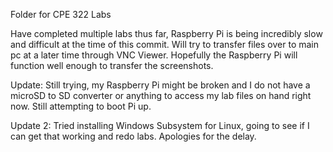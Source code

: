 Folder for CPE 322 Labs


Have completed multiple labs thus far, Raspberry Pi is being incredibly slow and difficult at the time of this commit.  Will try to transfer files over to main pc at a later time through VNC Viewer.  Hopefully the Raspberry Pi will function well enough to transfer the screenshots.


Update:  Still trying, my Raspberry Pi might be broken and I do not have a microSD to SD converter or anything to access my lab files on hand right now.  Still attempting to boot Pi up.

Update 2:  Tried installing Windows Subsystem for Linux, going to see if I can get that working and redo labs.  Apologies for the delay.
